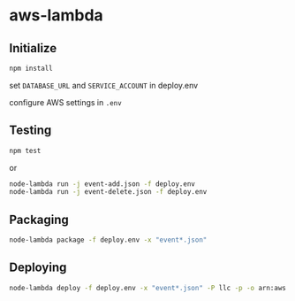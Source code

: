 # aws-lambda

## Initialize
```sh
npm install
```

set `DATABASE_URL` and `SERVICE_ACCOUNT` in deploy.env

configure AWS settings in `.env`


## Testing
```sh
npm test
```

or

```sh
node-lambda run -j event-add.json -f deploy.env
node-lambda run -j event-delete.json -f deploy.env
```

## Packaging

```sh
node-lambda package -f deploy.env -x "event*.json"
```

## Deploying

```sh
node-lambda deploy -f deploy.env -x "event*.json" -P llc -p -o arn:aws:iam::941167095498:role/service-role/llc-archives-lambda
```
